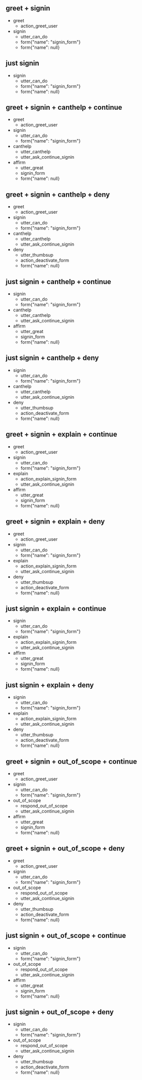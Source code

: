 ## greet + signin
* greet
  - action_greet_user
* signin
  - utter_can_do
  - form{"name": "signin_form"}
  - form{"name": null}

## just signin
* signin
  - utter_can_do
  - form{"name": "signin_form"}
  - form{"name": null}

## greet + signin + canthelp + continue
  * greet
    - action_greet_user
  * signin
    - utter_can_do
    - form{"name": "signin_form"}
  * canthelp
    - utter_canthelp
    - utter_ask_continue_signin
  * affirm
    - utter_great
    - signin_form
    - form{"name": null}

## greet + signin + canthelp + deny
  * greet
    - action_greet_user
  * signin
    - utter_can_do
    - form{"name": "signin_form"}
  * canthelp
    - utter_canthelp
    - utter_ask_continue_signin
  * deny
    - utter_thumbsup
    - action_deactivate_form
    - form{"name": null}

## just signin + canthelp + continue
  * signin
    - utter_can_do
    - form{"name": "signin_form"}
  * canthelp
    - utter_canthelp
    - utter_ask_continue_signin
  * affirm
    - utter_great
    - signin_form
    - form{"name": null}

## just signin + canthelp + deny
  * signin
    - utter_can_do
    - form{"name": "signin_form"}
  * canthelp
    - utter_canthelp
    - utter_ask_continue_signin
  * deny
    - utter_thumbsup
    - action_deactivate_form
    - form{"name": null}


## greet + signin + explain + continue
  * greet
    - action_greet_user
  * signin
    - utter_can_do
    - form{"name": "signin_form"}
  * explain
    - action_explain_signin_form
    - utter_ask_continue_signin
  * affirm
    - utter_great
    - signin_form
    - form{"name": null}

## greet + signin + explain + deny
  * greet
    - action_greet_user
  * signin
    - utter_can_do
    - form{"name": "signin_form"}
  * explain
    - action_explain_signin_form
    - utter_ask_continue_signin
  * deny
    - utter_thumbsup
    - action_deactivate_form
    - form{"name": null}

## just signin + explain + continue
  * signin
    - utter_can_do
    - form{"name": "signin_form"}
  * explain
    - action_explain_signin_form
    - utter_ask_continue_signin
  * affirm
    - utter_great
    - signin_form
    - form{"name": null}

## just signin + explain + deny
  * signin
    - utter_can_do
    - form{"name": "signin_form"}
  * explain
    - action_explain_signin_form
    - utter_ask_continue_signin
  * deny
    - utter_thumbsup
    - action_deactivate_form
    - form{"name": null}

## greet + signin + out_of_scope + continue
  * greet
    - action_greet_user
  * signin
    - utter_can_do
    - form{"name": "signin_form"}
  * out_of_scope
    - respond_out_of_scope
    - utter_ask_continue_signin
  * affirm
    - utter_great
    - signin_form
    - form{"name": null}

## greet + signin + out_of_scope + deny
  * greet
    - action_greet_user
  * signin
    - utter_can_do
    - form{"name": "signin_form"}
  * out_of_scope
    - respond_out_of_scope
    - utter_ask_continue_signin
  * deny
    - utter_thumbsup
    - action_deactivate_form
    - form{"name": null}

## just signin + out_of_scope + continue
  * signin
    - utter_can_do
    - form{"name": "signin_form"}
  * out_of_scope
    - respond_out_of_scope
    - utter_ask_continue_signin
  * affirm
    - utter_great
    - signin_form
    - form{"name": null}

## just signin + out_of_scope + deny
  * signin
    - utter_can_do
    - form{"name": "signin_form"}
  * out_of_scope
    - respond_out_of_scope
    - utter_ask_continue_signin
  * deny
    - utter_thumbsup
    - action_deactivate_form
    - form{"name": null}
